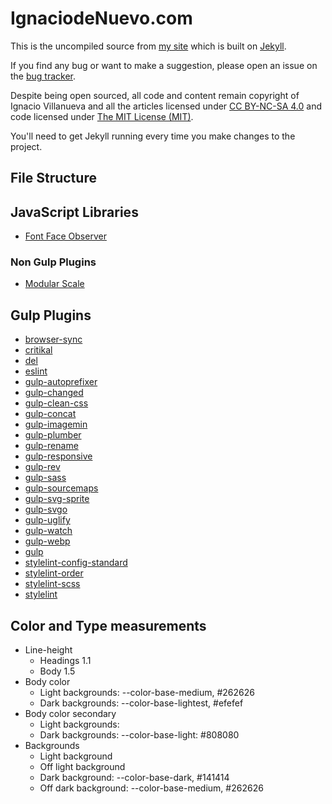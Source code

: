# IgnaciodeNuevo.com

This is the uncompiled source from [my site](http://ignaciodenuevo.com) which is built on [Jekyll](http://jekyllrb.com).

If you find any bug or want to make a suggestion, please open an issue on the [bug tracker](https://github.com/IgnaciodeNuevo/ignaciodenuevo.github.com/issues).

Despite being open sourced, all code and content remain copyright of Ignacio Villanueva and all the articles licensed under [CC BY-NC-SA 4.0](http://creativecommons.org/licenses/by-nc-sa/4.0/) and code licensed under [The MIT License (MIT)](/license/index.md).

You'll need to get Jekyll running every time you make changes to the project.

## File Structure

## JavaScript Libraries

-   [Font Face Observer](https://fontfaceobserver.com/)

### Non Gulp Plugins

-   [Modular Scale](https://github.com/modularscale/modularscale-sass)

## Gulp Plugins

-   [browser-sync](https://github.com/BrowserSync/browser-sync)
-   [critikal](https://github.com/addyosmani/critical)
-   [del](https://github.com/sindresorhus/del)
-   [eslint](https://github.com/eslint/eslint)
-   [gulp-autoprefixer](https://github.com/gulp-community/gulp-cached)
-   [gulp-changed](https://github.com/sindresorhus/gulp-changed)
-   [gulp-clean-css](https://github.com/scniro/gulp-clean-css)
-   [gulp-concat](https://github.com/gulp-community/gulp-concat)
-   [gulp-imagemin](https://github.com/sindresorhus/gulp-imagemin)
-   [gulp-plumber](https://github.com/floatdrop/gulp-plumber)
-   [gulp-rename](https://github.com/hparra/gulp-rename)
-   [gulp-responsive](https://github.com/mahnunchik/gulp-responsive)
-   [gulp-rev](https://github.com/sindresorhus/gulp-rev)
-   [gulp-sass](https://github.com/dlmanning/gulp-sass)
-   [gulp-sourcemaps](https://github.com/gulp-sourcemaps/gulp-sourcemaps)
-   [gulp-svg-sprite](https://github.com/jkphl/gulp-svg-sprite)
-   [gulp-svgo](https://github.com/ben-eb/gulp-svgmin)
-   [gulp-uglify](https://github.com/terinjokes/gulp-uglify)
-   [gulp-watch](https://github.com/floatdrop/gulp-watch)
-   [gulp-webp](https://github.com/sindresorhus/gulp-webp)
-   [gulp](https://github.com/gulpjs/gulp)
-   [stylelint-config-standard](https://github.com/stylelint/stylelint-config-standard)
-   [stylelint-order](https://github.com/hudochenkov/stylelint-order)
-   [stylelint-scss](https://github.com/kristerkari/stylelint-scss)
-   [stylelint](https://github.com/stylelint/stylelint)

## Color and Type measurements

-   Line-height
    -   Headings 1.1
    -   Body 1.5
-   Body color
    -   Light backgrounds: --color-base-medium, #262626
    -   Dark backgrounds: --color-base-lightest, #efefef
-   Body color secondary
    -   Light backgrounds:
    -   Dark backgrounds: --color-base-light: #808080
-   Backgrounds
    -   Light background
    -   Off light background
    -   Dark background: --color-base-dark, #141414
    -   Off dark background: --color-base-medium, #262626
